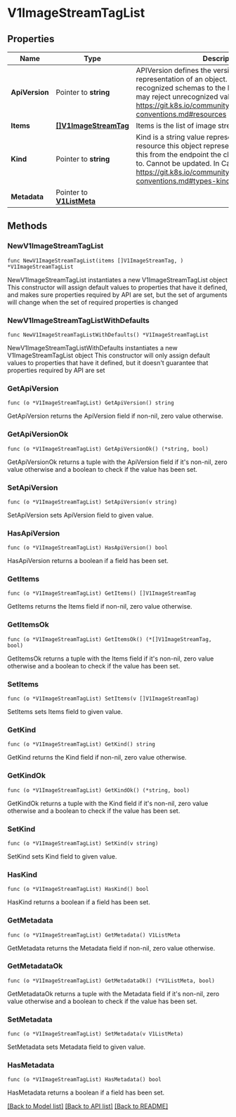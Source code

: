 # V1ImageStreamTagList

## Properties

Name | Type | Description | Notes
------------ | ------------- | ------------- | -------------
**ApiVersion** | Pointer to **string** | APIVersion defines the versioned schema of this representation of an object. Servers should convert recognized schemas to the latest internal value, and may reject unrecognized values. More info: https://git.k8s.io/community/contributors/devel/api-conventions.md#resources | [optional] 
**Items** | [**[]V1ImageStreamTag**](V1ImageStreamTag.md) | Items is the list of image stream tags | 
**Kind** | Pointer to **string** | Kind is a string value representing the REST resource this object represents. Servers may infer this from the endpoint the client submits requests to. Cannot be updated. In CamelCase. More info: https://git.k8s.io/community/contributors/devel/api-conventions.md#types-kinds | [optional] 
**Metadata** | Pointer to [**V1ListMeta**](V1ListMeta.md) |  | [optional] 

## Methods

### NewV1ImageStreamTagList

`func NewV1ImageStreamTagList(items []V1ImageStreamTag, ) *V1ImageStreamTagList`

NewV1ImageStreamTagList instantiates a new V1ImageStreamTagList object
This constructor will assign default values to properties that have it defined,
and makes sure properties required by API are set, but the set of arguments
will change when the set of required properties is changed

### NewV1ImageStreamTagListWithDefaults

`func NewV1ImageStreamTagListWithDefaults() *V1ImageStreamTagList`

NewV1ImageStreamTagListWithDefaults instantiates a new V1ImageStreamTagList object
This constructor will only assign default values to properties that have it defined,
but it doesn't guarantee that properties required by API are set

### GetApiVersion

`func (o *V1ImageStreamTagList) GetApiVersion() string`

GetApiVersion returns the ApiVersion field if non-nil, zero value otherwise.

### GetApiVersionOk

`func (o *V1ImageStreamTagList) GetApiVersionOk() (*string, bool)`

GetApiVersionOk returns a tuple with the ApiVersion field if it's non-nil, zero value otherwise
and a boolean to check if the value has been set.

### SetApiVersion

`func (o *V1ImageStreamTagList) SetApiVersion(v string)`

SetApiVersion sets ApiVersion field to given value.

### HasApiVersion

`func (o *V1ImageStreamTagList) HasApiVersion() bool`

HasApiVersion returns a boolean if a field has been set.

### GetItems

`func (o *V1ImageStreamTagList) GetItems() []V1ImageStreamTag`

GetItems returns the Items field if non-nil, zero value otherwise.

### GetItemsOk

`func (o *V1ImageStreamTagList) GetItemsOk() (*[]V1ImageStreamTag, bool)`

GetItemsOk returns a tuple with the Items field if it's non-nil, zero value otherwise
and a boolean to check if the value has been set.

### SetItems

`func (o *V1ImageStreamTagList) SetItems(v []V1ImageStreamTag)`

SetItems sets Items field to given value.


### GetKind

`func (o *V1ImageStreamTagList) GetKind() string`

GetKind returns the Kind field if non-nil, zero value otherwise.

### GetKindOk

`func (o *V1ImageStreamTagList) GetKindOk() (*string, bool)`

GetKindOk returns a tuple with the Kind field if it's non-nil, zero value otherwise
and a boolean to check if the value has been set.

### SetKind

`func (o *V1ImageStreamTagList) SetKind(v string)`

SetKind sets Kind field to given value.

### HasKind

`func (o *V1ImageStreamTagList) HasKind() bool`

HasKind returns a boolean if a field has been set.

### GetMetadata

`func (o *V1ImageStreamTagList) GetMetadata() V1ListMeta`

GetMetadata returns the Metadata field if non-nil, zero value otherwise.

### GetMetadataOk

`func (o *V1ImageStreamTagList) GetMetadataOk() (*V1ListMeta, bool)`

GetMetadataOk returns a tuple with the Metadata field if it's non-nil, zero value otherwise
and a boolean to check if the value has been set.

### SetMetadata

`func (o *V1ImageStreamTagList) SetMetadata(v V1ListMeta)`

SetMetadata sets Metadata field to given value.

### HasMetadata

`func (o *V1ImageStreamTagList) HasMetadata() bool`

HasMetadata returns a boolean if a field has been set.


[[Back to Model list]](../README.md#documentation-for-models) [[Back to API list]](../README.md#documentation-for-api-endpoints) [[Back to README]](../README.md)


